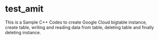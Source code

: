# test_amit
This is a Sample C++ Codes to create Google Cloud bigtable instance, create table, writing and reading data from table, deleting table and finally deleting instance.

